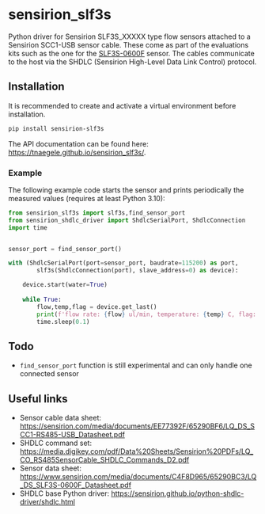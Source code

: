 # sensirion_slf3s
Python driver for Sensirion SLF3S_XXXXX type flow sensors attached to a Sensirion SCC1-USB sensor cable. These come as part of the evaluations kits such as the one for the [SLF3S-0600F](https://www.sensirion.com/products/catalog/EK-SLF3S-0600F/) sensor. The cables communicate to the host via the SHDLC (Sensirion High-Level Data Link Control) protocol.  


## Installation
It is recommended to create and activate a virtual environment before installation.
~~~bash
pip install sensirion-slf3s
~~~

The API documentation can be found here: https://tnaegele.github.io/sensirion_slf3s/.

### Example
The following example code starts the sensor and prints periodically the measured values (requires at least Python 3.10):
~~~python
from sensirion_slf3s import slf3s,find_sensor_port
from sensirion_shdlc_driver import ShdlcSerialPort, ShdlcConnection
import time


sensor_port = find_sensor_port()

with (ShdlcSerialPort(port=sensor_port, baudrate=115200) as port, 
        slf3s(ShdlcConnection(port), slave_address=0) as device):

    device.start(water=True)
    
    while True:
        flow,temp,flag = device.get_last()
        print(f'flow rate: {flow} ul/min, temperature: {temp} C, flag: {flag}')
        time.sleep(0.1)
~~~

## Todo
- `find_sensor_port` function is still experimental and can only handle one connected sensor
## Useful links
- Sensor cable data sheet: https://sensirion.com/media/documents/EE77392F/65290BF6/LQ_DS_SCC1-RS485-USB_Datasheet.pdf
- SHDLC command set: https://media.digikey.com/pdf/Data%20Sheets/Sensirion%20PDFs/LQ_CO_RS485SensorCable_SHDLC_Commands_D2.pdf
- Sensor data sheet: https://www.sensirion.com/media/documents/C4F8D965/65290BC3/LQ_DS_SLF3S-0600F_Datasheet.pdf
- SHDLC base Python driver: https://sensirion.github.io/python-shdlc-driver/shdlc.html
